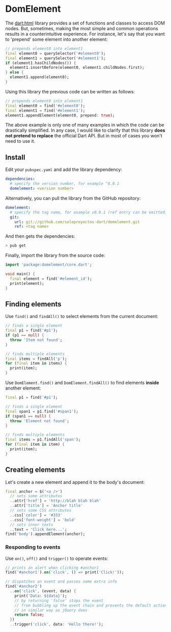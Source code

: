 # DomElement

The [dart:html](https://api.dartlang.org/stable/1.17.1/dart-html/dart-html-library.html) library provides a set of functions and classes to access DOM nodes. But, sometimes, making the most simple and common operations results in a counterintuitive experience. For instance, let's say that you want to 'prepend' some element into another element:

```dart
// prepends element0 into element1
final element0 = querySelector('#element0');
final element1 = querySelector('#element1');
if (element1.hasChildNodes()) {
  element1.insertBefore(element0, element1.childNodes.first);
} else {
  element1.append(element0);
}
```

Using this library the previous code can be written as follows:

```dart
// prepends element0 into element1
final element0 = find('#element0');
final element1 = find('#element1');
element1.appendElement(element0, prepend: true);
```
The above example is only one of many examples in which the code can be drastically simplified. In any case, I would like to clarify that this library **does not pretend to replace** the official Dart API. But in most of cases you won't need to use it.

## Install

Edit your `pubspec.yaml` and add the library dependency:

```yaml
dependencies:
  # specify the version number, for example ^0.0.1
  domelement: <version number>
```

Alternatively, you can pull the library from the GitHub repository:
```yaml
domelement:
  # specify the tag name, for example v0.0.1 (ref entry can be omitted)
  git:
    url: git://github.com/soloproyectos-dart/domelement.git
    ref: <tag name>
```

And then gets the dependencies:

```bash
> pub get
```

Finally, import the library from the source code:

```dart
import 'package:domelement/core.dart';

void main() {
  final element = find('#element_id');
  print(element);
}
```

## Finding elements

Use `find()` and `findAll()` to select elements from the current document:

```dart
// finds a single element
final p1 = find('#p1');
if (p1 == null) {
  throw 'Item not found';
}

// finds multiple elements
final items = findAll('p');
for (final item in items) {
  print(item);
}
```

Use `DomElement.find()` and `DomElement.findAll()` to find elements **inside** another element:

```dart
final p1 = find('#p1');

// finds a single element
final span1 = p1.find('#span1');
if (span1 == null) {
  throw 'Element not found';
}

// finds multiple elements
final items = p1.findAll('span');
for (final item in item) {
  print(item);
}
```

## Creating elements

Let's create a new element and append it to the body's document:

```dart
final anchor = $('<a />')
  // sets some attributes
  ..attr['href'] = 'http://blah blah blah'
  ..attr['title'] = 'Anchor title'
  // sets some CSS attributes
  ..css['color'] = '#333'
  ..css['font-weight'] = 'bold'
  // sets inner texts
  ..text = 'Click here...';
find('body').appendElement(anchor);
```

### Responding to events

Use `on()`, `off()` and `trigger()` to operate events:

```dart
// prints an alert when clicking #anchor1
find('#anchor1').on('click', () => print('Click!'));

// dispatches an event and passes some extra info
find('#anchor2')
  ..on('click', (event, data) {
    print('Data: ${data}');
    // by returning 'false' stops the event
    // from bubbling up the event chain and prevents the default action
    // in similar way as jQuery does
    return false;
  })
  ..trigger('click', data: 'Hello there!');
```
